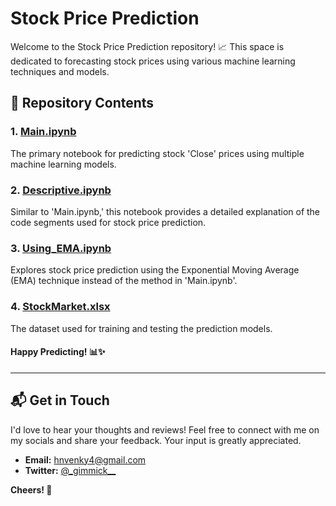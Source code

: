 # Stock Price Prediction

Welcome to the Stock Price Prediction repository! 📈 This space is dedicated to forecasting stock prices using various machine learning techniques and models.

## 📂 Repository Contents

### 1. [Main.ipynb](Stock_Price_Prediction/Main.ipynb)

The primary notebook for predicting stock 'Close' prices using multiple machine learning models.

### 2. [Descriptive.ipynb](Stock_Price_Prediction/Descriptive.ipynb)

Similar to 'Main.ipynb,' this notebook provides a detailed explanation of the code segments used for stock price prediction.

### 3. [Using_EMA.ipynb](Stock_Price_Prediction/Using_EMA.ipynb)

Explores stock price prediction using the Exponential Moving Average (EMA) technique instead of the method in 'Main.ipynb'.

### 4. [StockMarket.xlsx](Stock_Price_Prediction/StockMarket.xlsx)
The dataset used for training and testing the prediction models.

#### Happy Predicting! 📊✨

---

## 📬 Get in Touch

I'd love to hear your thoughts and reviews! Feel free to connect with me on my socials and share your feedback. Your input is greatly appreciated.

- **Email:** hnvenky4@gmail.com
- **Twitter:** [@\_gimmick\_\_](https://twitter.com/_gimmick__)

**Cheers! 🌟**
